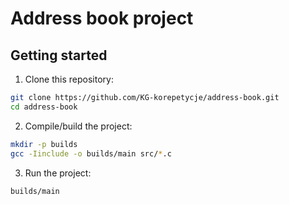# Address book project

## Getting started
1. Clone this repository:
```sh
git clone https://github.com/KG-korepetycje/address-book.git
cd address-book
```

2. Compile/build the project:
```sh
mkdir -p builds
gcc -Iinclude -o builds/main src/*.c
```

3. Run the project:
```sh
builds/main
```
